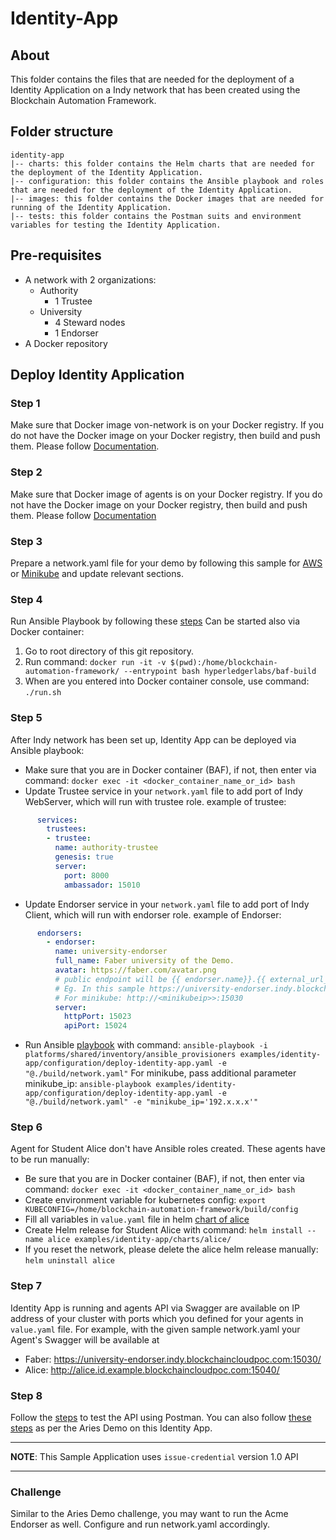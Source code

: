 # Identity-App

## About
This folder contains the files that are needed for the deployment of a Identity Application on a Indy network that has been created using the Blockchain Automation Framework.

## Folder structure
```
identity-app
|-- charts: this folder contains the Helm charts that are needed for the deployment of the Identity Application.
|-- configuration: this folder contains the Ansible playbook and roles that are needed for the deployment of the Identity Application.
|-- images: this folder contains the Docker images that are needed for running of the Identity Application.
|-- tests: this folder contains the Postman suits and environment variables for testing the Identity Application.
```

## Pre-requisites

* A network with 2 organizations:
    * Authority
        * 1 Trustee
    * University
        * 4 Steward nodes
        * 1 Endorser
* A Docker repository

## Deploy Identity Application
### Step 1
Make sure that Docker image von-network is on your Docker registry.
If you do not have the Docker image on your Docker registry, then build and push them.
Please follow [Documentation](./images/von-network/README.md).
### Step 2
Make sure that Docker image of agents is on your Docker registry.
If you do not have the Docker image on your Docker registry, then build and push them.
Please follow [Documentation](./images/agents/README.md) 
### Step 3
Prepare a network.yaml file for your demo by following this sample for [AWS](../../platforms/hyperledger-indy/configuration/samples/network-indyv3-aries.yaml) or [Minikube](../../platforms/hyperledger-indy/configuration/samples/network-minikube-aries.yaml) and update relevant sections.
### Step 4
Run Ansible Playbook by following these [steps](../../platforms/hyperledger-indy/configuration/README.md)
Can be started also via Docker container:
1. Go to root directory of this git repository.
2. Run command: `docker run -it -v $(pwd):/home/blockchain-automation-framework/ --entrypoint bash hyperledgerlabs/baf-build`
3. When are you entered into Docker container console, use command:
`./run.sh`
### Step 5
After Indy network has been set up, Identity App can be deployed via Ansible playbook:

- Make sure that you are in Docker container (BAF), if not, then enter via command: `docker exec -it <docker_container_name_or_id> bash`
- Update Trustee service in your `network.yaml` file to add port of Indy WebServer, which will run with trustee role.
example of trustee: 
```yaml
      services:
        trustees:
        - trustee:
          name: authority-trustee
          genesis: true
          server:
            port: 8000
            ambassador: 15010
```
- Update Endorser service in your `network.yaml` file to add port of Indy Client, which will run with endorser role.
example of Endorser: 
```yaml
      endorsers:
        - endorser:
          name: university-endorser
          full_name: Faber university of the Demo.
          avatar: https://faber.com/avatar.png
          # public endpoint will be {{ endorser.name}}.{{ external_url_suffix}}:{{endorser.server.httpPort}}
          # Eg. In this sample https://university-endorser.indy.blockchaincloudpoc.com:15030/
          # For minikube: http://<minikubeip>>:15030
          server:
            httpPort: 15023
            apiPort: 15024
```
- Run Ansible [playbook](./configuration/deploy-identity-app.yaml) with command: `ansible-playbook -i platforms/shared/inventory/ansible_provisioners examples/identity-app/configuration/deploy-identity-app.yaml -e "@./build/network.yaml"`
For minikube, pass additional parameter minikube_ip: `ansible-playbook examples/identity-app/configuration/deploy-identity-app.yaml -e "@./build/network.yaml" -e "minikube_ip='192.x.x.x'"`

### Step 6
Agent for Student Alice don't have Ansible roles created. These agents have to be run manually:
- Be sure that you are in Docker container (BAF), if not, then enter via command: `docker exec -it <docker_container_name_or_id> bash`
- Create environment variable for kubernetes config: `export KUBECONFIG=/home/blockchain-automation-framework/build/config`
- Fill all variables in `value.yaml` file in helm [chart of alice](./charts/alice)
- Create Helm release for Student Alice with command: `helm install --name alice examples/identity-app/charts/alice/`
- If you reset the network, please delete the alice helm release manually: `helm uninstall alice`

### Step 7
Identity App is running and agents API via Swagger are available on IP address of your cluster with ports which you defined for your agents in `value.yaml` file.
For example, with the given sample network.yaml your Agent's Swagger will be available at
- Faber: https://university-endorser.indy.blockchaincloudpoc.com:15030/
- Alice: http://alice.id.example.blockchaincloudpoc.com:15040/

### Step 8
Follow the [steps](./tests/README.md) to test the API using Postman. You can also follow [these steps](https://github.com/hyperledger/aries-cloudagent-python/blob/main/demo/AriesOpenAPIDemo.md#using-the-openapiswagger-user-interface) as per the Aries Demo on this Identity App.

---

**NOTE**: This Sample Application uses `issue-credential` version 1.0 API

---


### Challenge
Similar to the Aries Demo challenge, you may want to run the Acme Endorser as well. Configure and run network.yaml accordingly.